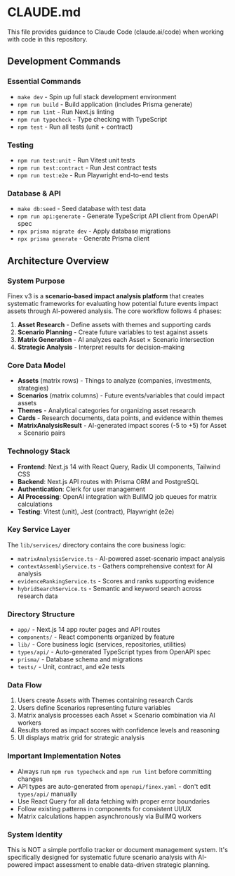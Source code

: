 # CLAUDE.md

This file provides guidance to Claude Code (claude.ai/code) when working with code in this repository.

## Development Commands

### Essential Commands
- `make dev` - Spin up full stack development environment
- `npm run build` - Build application (includes Prisma generate)
- `npm run lint` - Run Next.js linting
- `npm run typecheck` - Type checking with TypeScript
- `npm test` - Run all tests (unit + contract)

### Testing
- `npm run test:unit` - Run Vitest unit tests
- `npm run test:contract` - Run Jest contract tests
- `npm run test:e2e` - Run Playwright end-to-end tests

### Database & API
- `make db:seed` - Seed database with test data
- `npm run api:generate` - Generate TypeScript API client from OpenAPI spec
- `npx prisma migrate dev` - Apply database migrations
- `npx prisma generate` - Generate Prisma client

## Architecture Overview

### System Purpose
Finex v3 is a **scenario-based impact analysis platform** that creates systematic frameworks for evaluating how potential future events impact assets through AI-powered analysis. The core workflow follows 4 phases:

1. **Asset Research** - Define assets with themes and supporting cards
2. **Scenario Planning** - Create future variables to test against assets  
3. **Matrix Generation** - AI analyzes each Asset × Scenario intersection
4. **Strategic Analysis** - Interpret results for decision-making

### Core Data Model
- **Assets** (matrix rows) - Things to analyze (companies, investments, strategies)
- **Scenarios** (matrix columns) - Future events/variables that could impact assets
- **Themes** - Analytical categories for organizing asset research
- **Cards** - Research documents, data points, and evidence within themes
- **MatrixAnalysisResult** - AI-generated impact scores (-5 to +5) for Asset × Scenario pairs

### Technology Stack
- **Frontend**: Next.js 14 with React Query, Radix UI components, Tailwind CSS
- **Backend**: Next.js API routes with Prisma ORM and PostgreSQL
- **Authentication**: Clerk for user management
- **AI Processing**: OpenAI integration with BullMQ job queues for matrix calculations
- **Testing**: Vitest (unit), Jest (contract), Playwright (e2e)

### Key Service Layer
The `lib/services/` directory contains the core business logic:
- `matrixAnalysisService.ts` - AI-powered asset-scenario impact analysis
- `contextAssemblyService.ts` - Gathers comprehensive context for AI analysis
- `evidenceRankingService.ts` - Scores and ranks supporting evidence
- `hybridSearchService.ts` - Semantic and keyword search across research data

### Directory Structure
- `app/` - Next.js 14 app router pages and API routes
- `components/` - React components organized by feature
- `lib/` - Core business logic (services, repositories, utilities)
- `types/api/` - Auto-generated TypeScript types from OpenAPI spec
- `prisma/` - Database schema and migrations
- `tests/` - Unit, contract, and e2e tests

### Data Flow
1. Users create Assets with Themes containing research Cards
2. Users define Scenarios representing future variables
3. Matrix analysis processes each Asset × Scenario combination via AI workers
4. Results stored as impact scores with confidence levels and reasoning
5. UI displays matrix grid for strategic analysis

### Important Implementation Notes
- Always run `npm run typecheck` and `npm run lint` before committing changes
- API types are auto-generated from `openapi/finex.yaml` - don't edit `types/api/` manually
- Use React Query for all data fetching with proper error boundaries
- Follow existing patterns in components for consistent UI/UX
- Matrix calculations happen asynchronously via BullMQ workers

### System Identity
This is NOT a simple portfolio tracker or document management system. It's specifically designed for systematic future scenario analysis with AI-powered impact assessment to enable data-driven strategic planning.